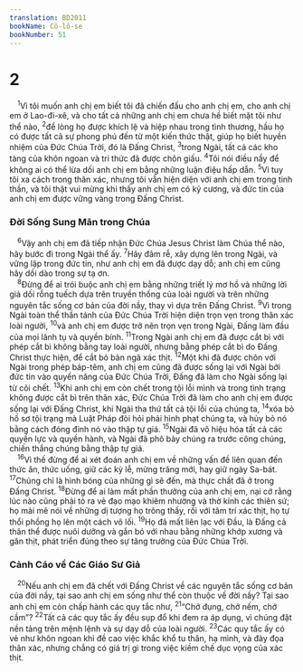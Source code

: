 ```yaml
---
translation: BD2011
bookName: Cô-lô-se 
bookNumber: 51
---
```


<div class="title"><h1>2</h1></div>
<span class="verse co_2_1"> <sup>1</sup>Vì tôi muốn anh chị em biết tôi đã chiến đấu cho anh chị em, cho anh chị em ở Lao-đi-xê, và cho tất cả những anh chị em chưa hề biết mặt tôi như thể nào, </span>
<span class="verse co_2_2"><sup>2</sup>để lòng họ được khích lệ và hiệp nhau trong tình thương, hầu họ có được tất cả sự phong phú đến từ một kiến thức thật, giúp họ biết huyền nhiệm của Ðức Chúa Trời, đó là Ðấng Christ, </span>
<span class="verse co_2_3"><sup>3</sup>trong Ngài, tất cả các kho tàng của khôn ngoan và tri thức đã được chôn giấu. </span>
<span class="verse co_2_4"><sup>4</sup>Tôi nói điều nầy để không ai có thể lừa dối anh chị em bằng những luận điệu hấp dẫn. </span>
<span class="verse co_2_5"><sup>5</sup>Vì tuy tôi xa cách trong thân xác, nhưng tôi vẫn hiện diện với anh chị em trong tinh thần, và tôi thật vui mừng khi thấy anh chị em có kỷ cương, và đức tin của anh chị em được vững vàng trong Ðấng Christ.<br/></span>
<div class="title"><h3>Ðời Sống Sung Mãn trong Chúa</h3></div>
<span class="verse co_2_6"> <sup>6</sup>Vậy anh chị em đã tiếp nhận Ðức Chúa Jesus Christ làm Chúa thể nào, hãy bước đi trong Ngài thể ấy. </span>
<span class="verse co_2_7"><sup>7</sup>Hãy đâm rễ, xây dựng lên trong Ngài, và vững lập trong đức tin, như anh chị em đã được dạy dỗ; anh chị em cũng hãy dồi dào trong sự tạ ơn.<br/></span>
<span class="verse co_2_8"> <sup>8</sup>Ðừng để ai trói buộc anh chị em bằng những triết lý mơ hồ và những lời giả dối rỗng tuếch dựa trên truyền thống của loài người và trên những nguyên tắc sống cơ bản của đời nầy, thay vì dựa trên Ðấng Christ. </span>
<span class="verse co_2_9"><sup>9</sup>Vì trong Ngài toàn thể thần tánh của Ðức Chúa Trời hiện diện trọn vẹn trong thân xác loài người, </span>
<span class="verse co_2_10"><sup>10</sup>và anh chị em được trở nên trọn vẹn trong Ngài, Ðấng làm đầu của mọi lãnh tụ và quyền bính. </span>
<span class="verse co_2_11"><sup>11</sup>Trong Ngài anh chị em đã được cắt bì với phép cắt bì không bằng tay loài người, nhưng bằng phép cắt bì do Ðấng Christ thực hiện, để cắt bỏ bản ngã xác thịt. </span>
<span class="verse co_2_12"><sup>12</sup>Một khi đã được chôn với Ngài trong phép báp-têm, anh chị em cũng đã được sống lại với Ngài bởi đức tin vào quyền năng của Ðức Chúa Trời, Ðấng đã làm cho Ngài sống lại từ cõi chết. </span>
<span class="verse co_2_13"><sup>13</sup>Khi anh chị em còn chết trong tội lỗi mình và trong tình trạng không được cắt bì trên thân xác, Ðức Chúa Trời đã làm cho anh chị em được sống lại với Ðấng Christ, khi Ngài tha thứ tất cả tội lỗi của chúng ta, </span>
<span class="verse co_2_14"><sup>14</sup>xóa bỏ hồ sơ tội trạng mà Luật Pháp đòi hỏi phải hình phạt chúng ta, và hủy bỏ nó bằng cách đóng đinh nó vào thập tự giá. </span>
<span class="verse co_2_15"><sup>15</sup>Ngài đã vô hiệu hóa tất cả các quyền lực và quyền hành, và Ngài đã phô bày chúng ra trước công chúng, chiến thắng chúng bằng thập tự giá.<br/></span>
<span class="verse co_2_16"> <sup>16</sup>Vì thế đừng để ai xét đoán anh chị em về những vấn đề liên quan đến thức ăn, thức uống, giữ các kỳ lễ, mừng trăng mới, hay giữ ngày Sa-bát. </span>
<span class="verse co_2_17"><sup>17</sup>Chúng chỉ là hình bóng của những gì sẽ đến, mà thực chất đã ở trong Ðấng Christ. </span>
<span class="verse co_2_18"><sup>18</sup>Ðừng để ai làm mất phần thưởng của anh chị em, nại cớ rằng lúc nào cũng phải tỏ ra vẻ đạo mạo khiêm nhường và thờ kính các thiên sứ; họ mải mê nói về những dị tượng họ trông thấy, rồi với tâm trí xác thịt, họ tự thổi phồng họ lên một cách vô lối. </span>
<span class="verse co_2_19"><sup>19</sup>Họ đã mất liên lạc với Ðầu, là Ðấng cả thân thể được nuôi dưỡng và gắn bó với nhau bằng những khớp xương và gân thịt, phát triển đúng theo sự tăng trưởng của Ðức Chúa Trời.<br/></span>
<div class="title"><h3>Cảnh Cáo về Các Giáo Sư Giả</h3></div>
<span class="verse co_2_20"> <sup>20</sup>Nếu anh chị em đã chết với Ðấng Christ về các nguyên tắc sống cơ bản của đời nầy, tại sao anh chị em sống như thể còn thuộc về đời nầy? Tại sao anh chị em còn chấp hành các quy tắc như, </span>
<span class="verse co_2_21"><sup>21</sup>“Chớ đụng, chớ nếm, chớ cầm”? </span>
<span class="verse co_2_22"><sup>22</sup>Tất cả các quy tắc ấy đều sụp đổ khi đem ra áp dụng, vì chúng đặt nền tảng trên mệnh lệnh và sự dạy dỗ của loài người. </span>
<span class="verse co_2_23"><sup>23</sup>Các quy tắc ấy có vẻ như khôn ngoan khi đề cao việc khắc khổ tu thân, hạ mình, và đày đọa thân xác, nhưng chẳng có giá trị gì trong việc kiềm chế dục vọng của xác thịt.<br/></span>
